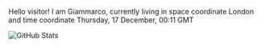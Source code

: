 Hello visitor! I am Giammarco, currently living in space coordinate London and time coordinate Thursday, 17 December, 00:11 GMT

![GitHub Stats](https://github-readme-stats.vercel.app/api?username=grcasanova)
